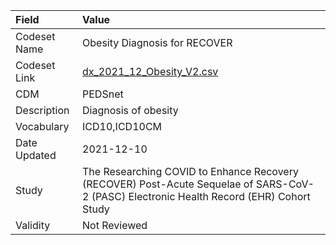 |Field        |Value                                                                                                                                    |
|:------------|:----------------------------------------------------------------------------------------------------------------------------------------|
|Codeset Name |Obesity Diagnosis for RECOVER                                                                                                            |
|Codeset Link |[dx_2021_12_Obesity_V2.csv](https://github.com/PEDSnet/Variable-Dictionary/blob/main/conditions/dx_2021_12_Obesity_V2.csv)               |
|CDM          |PEDSnet                                                                                                                                  |
|Description  |Diagnosis of obesity                                                                                                                     |
|Vocabulary   |ICD10,ICD10CM                                                                                                                            |
|Date Updated |2021-12-10                                                                                                                               |
|Study        |The Researching COVID to Enhance Recovery (RECOVER) Post-Acute Sequelae of SARS-CoV-2 (PASC) Electronic Health Record (EHR) Cohort Study |
|Validity     |Not Reviewed                                                                                                                             |
